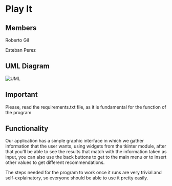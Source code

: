 # Play It

## Members
Roberto Gil 

Esteban Perez

## UML Diagram
![UML](https://github.com/Rcgil30/Play_It/blob/main/bin/ClassDiagram.png)

## Important
Please, read the requirements.txt file, as it is fundamental for the function of the program

## Functionality
Our application has a simple graphic interface in which we gather information that the user wants, using widgets from the tkinter module, after that you'll be able to see the results that match with the information taken as input, you can also use the back buttons to get to the main menu or to insert other values to get different recommendations.

The steps needed for the program to work once it runs are very trivial and self-explainatory, so everyone should be able to use it pretty easily.
